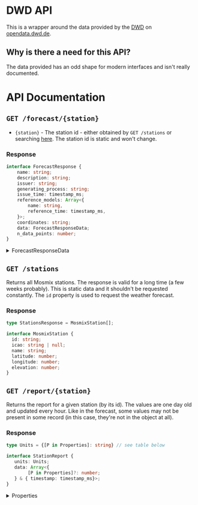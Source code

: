 # DWD API

This is a wrapper around the data provided by the [DWD](https://www.dwd.de/) on [opendata.dwd.de](https://opendata.dwd.de/).

## Why is there a need for this API?

The data provided has an odd shape for modern interfaces and isn't really documented.

# API Documentation

## `GET /forecast/{station}`

* `{station}` - The station id - either obtained by `GET /stations` or searching [here](https://www.dwd.de/DE/leistungen/met_verfahren_mosmix/mosmix_stationskatalog.cfg?view=nasPublication). The station id is static and won't change.

### Response

```typescript
interface ForecastResponse {
    name: string;
    description: string;
    issuer: string;
    generating_process: string;
    issue_time: timestamp_ms;
    reference_models: Array<{
        name: string,
        reference_time: timestamp_ms,
    }>;
    coordinates: string;
    data: ForecastResponseData;
    n_data_points: number;
}
```

<details>
<summary>ForecastResponseData</summary>

The response data is an object where all the values are an array of the **same** length.
It can be viewed as a table-like structure:
```typescript
// type ForecastElements = 'temp' | 'dew_point' .... (see table below)

type ForecastResponseData = 
    { [Key in ForecastElements]?: Array<float32 | null>; } & { time_steps: timestamp_ms[]; }
// some elements in the array may be null because they either don't have a value _or_ the value is updated less than other values.


// Note: in e.g. JavaScript (ans JSON) all the values are represented as a `number`, but for other languages that might not be true.
``` 
The property `time_steps` is always present. 

### Properties

For more information take a look at [this](https://opendata.dwd.de/weather/lib/MetElementDefinition.xml).

**Naming**
* `p_*` > probability
* `e_*` > absolute error of ...
* `_{n}h` > last `{n}` hours
* `p{n}{unit}` > 0.`{n}{unit}`

**Units**
* `p` > `%`
* `mm` > millimeters
* `ft` > feet
* `kn` > knots

| Property | Unit | Description | DWD-Name |
| ---------|------|-------------|----------|
|`temp`|K|Temperature 2m above surface|TTT|
|`dew_point`|K|Dewpoint 2m above surface|Td|
|`max_temp`|K|Maximum temperature - within the last 12 hours|TX|
|`min_temp`|K|Minimum temperature - within the last 12 hours|TN|
|`wind_direction`|0°..360°|Wind direction|DD|
|`wind_speed`|m/s|Wind speed|FF|
|`max_wind_gust_1h`|m/s|Maximum wind gust within the last hour|FX1|
|`max_wind_gust_3h`|m/s|Maximum wind gust within the last 3 hours|FX3|
|`max_wind_gust_12h`|m/s|Maximum wind gust within the last 12 hours|FXh|
|`precipitation_1h_significant_weather`|kg/m2|Total precipitation during the last hour consistent with significant weather|RR1c|
|`precipitation_1h`|kg/m2|Total precipitation during the last hour|RR1|
|`precipitation_3h_significant_weather`|kg/m2|Total precipitation during the last 3 hours consistent with significant weather|RR3c|
|`precipitation_3h`|kg/m2|Total precipitation during the last 3 hours|RR3|
|`snow_rain_eq_1h`|kg/m2|Snow-Rain-Equivalent during the last hour|RRS1c|
|`snow_rain_eq_3h`|kg/m2|Snow-Rain-Equivalent during the last 3 hours|RRS3c|
|`significant_weather`|-|Significant Weather|ww|
|`past_weather_6h`|-|Past weather during the last 6 hours|W1W2|
|`total_cloud_cover`|% (0..100)|Total cloud cover|N|
|`effective_cloud_cover`|% (0..100)|Effective cloud cover|Neff|
|`cloud_cover_500ft`|% (0..100)|Cloud cover below 500 ft.|N05|
|`low_cloud_cover`|% (0..100)|Low cloud cover (lower than 2 km)|Nl|
|`midlevel_cloud_cover`|% (0..100)|Midlevel cloud cover (2-7 km)|Nm|
|`high_cloud_cover`|% (0..100)|High cloud cover (>7 km)|Nh|
|`surface_pressure`|Pa|Surface pressure, reduced|PPPP|
|`temp_5cm`|K|Temperature 5cm above surface|T5cm|
|`shortwave_radiation_3h`|kJ/m2|Short wave radiation balance during the last 3 hours|RadS3|
|`global_irradiance`|kJ/m2|Global Irradiance|Rad1h|
|`longwave_radiation_3h`|kJ/m2|Long wave radiation balance during the last 3 hours|RadL3|
|`visibility`|m|Visibility|VV|
|`sunshine_last_hour`|s|Sunshine duration during the last Hour|SunD1|
|`p_wind_gust_25kn_12h`|% (0..100)|Probability of wind gusts >= 25kn within the last 12 hours|FXh25|
|`p_wind_gust_40kn_12h`|% (0..100)|Probability of wind gusts >= 40kn within the last 12 hours|FXh40|
|`p_wind_gust_55kn_12h`|% (0..100)|Probability of wind gusts >= 55kn within the last 12 hours|FXh55|
|`p_fog_1h`|% (0..100)|Probability for fog within the last hour|wwM|
|`p_fog_6h`|% (0..100)|Probability for fog within the last 6 hours|wwM6|
|`p_fog_12h`|% (0..100)|Probability for fog within the last 12 hours|wwMh|
|`p_precipitation_0mm_12h`|% (0..100)|Probability of precipitation > 0.0mm during the last 12 hours|Rh00|
|`p_precipitation_p2mm_6h`|% (0..100)|Probability of precipitation > 0.2mm during the last 6 hours|R602|
|`p_precipitation_p2mm_12h`|% (0..100)|Probability of precipitation > 0.2mm during the last 12 hours|Rh02|
|`p_precipitation_p2mm_24h`|% (0..100)|Probability of precipitation > 0.2mm during the last 24 hours|Rd02|
|`p_precipitation_1mm_12h`|% (0..100)|Probability of precipitation > 1.0mm during the last 12 hours|Rh10|
|`p_precipitation_5mm_6h`|% (0..100)|Probability of precipitation > 5.0mm during the last 6 hours|R650|
|`p_precipitation_5mm_12h`|% (0..100)|Probability of precipitation > 5.0mm during the last 12 hours|Rh50|
|`p_precipitation_5mm_24h`|% (0..100)|Probability of precipitation > 5.0mm during the last 24 hours|Rd50|
|`min_temp_5cm_12h`|K|Minimum surface temperature at 5cm within the last 12 hours|TG|
|`mean_temp_24h`|K|Mean temperature during the last 24 hours|TM|
|`precipitation_duration_1h`|s|Duration of precipitation within the last hour|DRR1|
|`p_drizzle_1h`|% (0..100)|Probability: Occurrence of drizzle within the last hour|wwZ|
|`p_straitform_precipitation_1h`|% (0..100)|Probability: Occurrence of stratiform precipitation within the last hour|wwD|
|`p_convective_precipitation_1h`|% (0..100)|Probability: Occurrence of convective precipitation within the last hour|wwC|
|`p_thunderstorms_1h`|% (0..100)|Probability: Occurrence of thunderstorms within the last hour|wwT|
|`p_liquid_precipitation_1h`|% (0..100)|Probability: Occurrence of liquid precipitation within the last hour|wwL|
|`p_solid_precipitation_1h`|% (0..100)|Probability: Occurrence of solid precipitation within the last hour|wwS|
|`p_freezing_rain_1h`|% (0..100)|Probability: Occurrence of freezing rain within the last hour|wwF|
|`p_precipitation_1h`|% (0..100)|Probability: Occurrence of precipitation within the last hour|wwP|
|`p_visibility_below_1km`|% (0..100)|Probability: Visibility below 1000m|VV10|
|`e_temp`|K|Absolute error temperature 2m above surface|E_TTT|
|`e_wind_speed`|m/s|Absolute error wind speed 10m above surface|E_FF|
|`e_wind_direction`|0Â°..360Â°|Absolute error wind direction|E_DD|
|`e_dew_point`|K|Absolute error dew point 2m above surface|E_Td|
|`precipitation_6h`|kg / m2|Total precipitation during the last 6 hours|RR6|
|`precipitation_6h_significant_weather`|kg / m2|Total precipitation during the last 6 hours consistent with significant weather|RR6c|
|`p_precipitation_0mm_6h`|% (0..100)|Probability of precipitation > 0.0mm during the last 6 hours|R600|
|`p_precipitation_p1mm_1h`|% (0..100)|Probability of precipitation > 0.1 mm during the last hour|R101|
|`p_precipitation_p2mm_1h`|% (0..100)|Probability of precipitation > 0.2 mm during the last hour|R102|
|`p_precipitation_p3mm_1h`|% (0..100)|Probability of precipitation > 0.3 mm during the last hour|R103|
|`p_precipitation_p5mm_1h`|% (0..100)|Probability of precipitation > 0.5 mm during the last hour|R105|
|`p_precipitation_p7mm_1h`|% (0..100)|Probability of precipitation > 0.7 mm during the last hour|R107|
|`p_precipitation_1mm_1h`|% (0..100)|Probability of precipitation > 1.0 mm during the last hour|R110|
|`p_precipitation_2mm_1h`|% (0..100)|Probability of precipitation > 2.0 mm during the last hour|R120|
|`sunshine_duration_yesterday`|s|Yesterdays total sunshine duration |SunD|
|`rel_sunshine_duration_24h`|% (0..100)|Relative sunshine duration within the last 24 hours|RSunD|
|`p_rel_sunshine_duration_24h`|% (0..100)|Probability: relative sunshine duration >  0 % within 24 hours|PSd00|
|`p_rel_sunshine_duration_30p_24h`|% (0..100)|Probability: relative sunshine duration > 30 % within 24 hours|PSd30|
|`p_rel_sunshine_duration_60p_24h`|% (0..100)|Probability: relative sunshine duration > 60 % within 24 hours|PSd60|
|`global_irradiance_1h`|% (0..80)|Global irradiance within the last hour|RRad1|
|`potential_evapotranspiration_24h`|kg / m2|Potential evapotranspiration within the last 24 hours|PEvap|
|`p_precipitation_3mm_1h`|% (0..100)|Probability of precipitation > 3.0 mm during the last hour|R130|
|`p_precipitation_5mm_1h`|% (0..100)|Probability of precipitation > 5.0 mm during the last hour|R150|
|`p_precipitation_10mm_1h`|% (0..100)|Probability of precipitation > 10 mm during the last hour|RR1o1|
|`p_precipitation_15mm_1h`|% (0..100)|Probability of precipitation > 15 mm during the last hour|RR1w1|
|`p_precipitation_25mm_1h`|% (0..100)|Probability of precipitation > 25 mm during the last hour|RR1u1|
|`p_straightform_precipitation_6h`|% (0..100)|Probability: Occurrence of stratiform precipitation within the last 6 hours|wwD6|
|`p_convective_precipitation_6h`|% (0..100)|Probability: Occurrence of convective precipitation within the last 6 hours|wwC6|
|`p_thunderstorms_6h`|% (0..100)|Probability: Occurrence of thunderstorms within the last 6 hours|wwT6|
|`p_precipitation_6h`|% (0..100)|Probability: Occurrence of precipitation within the last 6 hours|wwP6|
|`p_liquid_precipitation_6h`|% (0..100)|Probability: Occurrence of liquid precipitation within the last 6 hours|wwL6|
|`p_freezing_rain_6h`|% (0..100)|Probability: Occurrence of freezing rain within the last 6 hours|wwF6|
|`p_solid_precipitation_6h`|% (0..100)|Probability: Occurrence of solid precipitation within the last 6 hours|wwS6|
|`p_drizzle_6h`|% (0..100)|Probability: Occurrence of drizzle within the last 6 hours|wwZ6|
|`p_fog_24h`|% (0..100)|Probability: Occurrence of fog within the last 24 hours|wwMd|
|`p_gusts_25kn_6h`|% (0..100)|Probability: Occurrence of gusts >= 25kn within the last 6 hours |FX625|
|`p_gusts_40kn_6h`|% (0..100)|Probability: Occurrence of gusts >= 40kn within the last 6 hours |FX640|
|`p_gusts_55kn_6h`|% (0..100)|Probability: Occurrence of gusts >= 55kn within the last 6 hours |FX655|
|`p_straightform_precipitation_12h`|% (0..100)|Probability: Occurrence of stratiform precipitation within the last 12 hours|wwDh|
|`p_convective_precipitation_12h`|% (0..100)|Probability: Occurrence of convective precipitation within the last 12 hours|wwCh|
|`p_thunderstorms_12h`|% (0..100)|Probability: Occurrence of thunderstorms within the last 12 hours|wwTh|
|`p_precipitation_12h`|% (0..100)|Probability: Occurrence of precipitation within the last 12 hours|wwPh|
|`p_liquid_precipitation_12h`|% (0..100)|Probability: Occurrence of liquid precipitation within the last 12 hours|wwLh|
|`p_freezing_rain_12h`|% (0..100)|Probability: Occurrence of freezing rain within the last 12 hours|wwFh|
|`p_solid_precipitation_12h`|% (0..100)|Probability: Occurrence of solid precipitation within the last 12 hours|wwSh|
|`p_drizzle_12h`|% (0..100)|Probability: Occurrence of drizzle within the last 12 hours|wwZh|
|`p_precipitation_1mm_6h`|% (0..100)|Probability of precipitation > 1.0 mm during the last 6 hours|R610|
|`precipitation_12h`|kg / m2|Total precipitation during the last 12 hours|RRh|
|`precipitation_12h_significant_weather`|kg / m2|Total precipitation during the last 12 hours consistent with significant weather|RRhc|
|`significant_weather_3h`|- (0..95)|Significant Weather of the last 3 hours|ww3|
|`liquid_precipitation_1h_significant_weather`|kg / m2|Total liquid precipitation during the last hour consistent with significant weather|RRL1c|
|`p_precipitation_00_24h`|% (0..100)|Probability of precipitation > 0.0 mm during the last 24 hours|Rd00|
|`p_precipitation_1mm_24h`|% (0..100)|Probability of precipitation > 1.0 mm during the last 24 hours|Rd10|
|`precipitation_24h`|kg / m2|Total precipitation during the last 24 hours|RRd|
|`precipitation_24h_significant_weather`|kg / m2|Total precipitation during the last 24 hours consistent with significant weather|RRdc|
|`cloud_cover_low_mid_7km`|% (0..100)|Cloud cover low and mid level clouds below 7000 m|Nlm|
|`p_precipitation_24h`|% (0..100)|Probability: Occurrence of any precipitation within the last 24 hours|wwPd|
|`cloud_base_convective_clouds`|m|Cloud base of convective clouds|H_BsC|
|`p_thunderstorms_24h`|% (0..100)|Probability: Occurrence of thunderstorms within the last 24 hours|wwTd|
|`e_surface_pressure`|Pa|Absolute error surface pressure|E_PPP|
|`sunshine_duration_3h`|s|Sunshine duration during the last three hours|SunD3|
|`opt_significant_weather_1h`|- (0..95)|Optional significant weather (highest priority) during the last hour|WPc11|
|`opt_significant_weather_3h`|- (0..95)|Optional significant weather (highest priority) during the last 3 hours|WPc31|
|`opt_significant_weather_6h`|- (0..95)|Optional significant weather (highest priority) during the last 6 hours|WPc61|
|`opt_significant_weather_12h`|- (0..95)|Optional significant weather (highest priority) during the last 12 hours|WPch1|
|`opt_significant_weather_24h`|- (0..95)|Optional significant weather (highest priority) during the last 24 hours|WPcd1|
|`accumulated_snow_3h`|m|Accumulated new snow amount in 3 hours|Sa3|
|`accumulated_snow_6h`|m|Accumulated new snow amount in 6 hours (amount of 3h values)|Sa6|
|`accumulated_snow_12h`|m|Accumulated new snow amount in 12 hours (amount of 6h values)|Sah|
|`accumulated_snow_24h`|m|Accumulated new snow amount in 24 hours (amount of 12h values)|Sad|
|`p_snow_5cm_6h`|% (0..100)|Probability of > 5cm new snow amount in 6 hours|Sa605|
|`p_snow_10cm_6h`|% (0..100)|Probability of > 10cm new snow amount in 6 hours|Sa610|
|`p_snow_20cm_6h`|% (0..100)|Probability of > 20cm new snow amount in 6 hours|Sa620|
|`p_snow_5cm_12h`|% (0..100)|Probability of > 5cm new snow amount in 12 hours|Sah05|
|`p_snow_10cm_12h`|% (0..100)|Probability of > 10cm new snow amount in 12 hours|Sah10|
|`p_snow_30cm_12h`|% (0..100)|Probability of > 30cm new snow amount in 12 hours|Sah30|
|`p_snow_10cm_24h`|% (0..100)|Probability of > 10cm new snow amount in 24 hours|Sad10|
|`p_snow_30cm_24h`|% (0..100)|Probability of > 30cm new snow amount in 24 hours|Sad30|
|`p_snow_50cm_24h`|% (0..100)|Probability of > 50cm new snow amount in 24 hours|Sad50|
|`snow_depth`|m|Snow depth|SnCv|
</details>

## `GET /stations`

Returns all Mosmix stations. The response is valid for a long time (a few weeks probably).
This is static data and it shouldn't be requested constantly.
The `id` property is used to request the weather forecast.

### Response 

```typescript
type StationsResponse = MosmixStation[];

interface MosmixStation {
  id: string;
  icao: string | null;
  name: string;
  latitude: number;
  longitude: number;
  elevation: number;
}
```

## `GET /report/{station}`

Returns the report for a given station (by its id). The values are one day old and updated every hour.
Like in the forecast, some values may not be present in some record (in this case, they're not in the object at all).

### Response 

```typescript
type Units = {[P in Properties]: string} // see table below

interface StationReport {
   units: Units;
   data: Array<{
        [P in Properties]?: number;
   } & { timestamp: timestamp_ms}>;
}
```

<details>
<summary>Properties</summary>

### Properties
| Property | Unit | 
|----------|------|
|`past_weather_1`|CODE_TABLE|
|`global_radiation_last_hour`|W/m2|
|`dry_bulb_temperature_at_2_meter_above_ground`|°C|
|`depth_of_new_snow`|cm|
|`maximum_wind_speed_last_hour`|km/h|
|`precipitation_last_12_hours`|mm|
|`global_radiation_past_24_hours`|W/m2|
|`minimum_temperature_last_12_hours_5_cm_above_ground`|Grad C|
|`mean_wind_direction_during_last_10 min_at_10_meters_above_ground`|°|
|`minimum_of_temperature_at_5_cm_above_ground_for_previous_day`|°C|
|`past_weather_2`|CODE_TABLE|
|`precipitation_amount_last_3_hours`|mm|
|`minimum_temperature_last_12_hours_2_meters_above_ground`|°C|
|`daily_mean_of_temperature_previous_day`|°C|
|`maximum_wind_speed_as_10_minutes_mean_during_last_hour`|km/h|
|`maximum_temperature_last_12_hours_2_meters_above_ground`|°C|
|`maximum_wind_speed_for_previous_day`|km/h|
|`horizontal_visibility`|km|
|`minimum_of_temperature_for_previous_day`|°C|
|`precipitation_amount_last_24_hours`|mm|
|`diffuse_solar_radiation_last_hour`|W/m2|
|`direct_solar_radiation_last_hour`|W/m2|
|`present_weather`|CODE_TABLE|
|`total_time_of_sunshine_past_day`|h|
|`maximum_of_temperature_for_previous_day`|°C|
|`total_time_of_sunshine_during_last_hour`|min|
|`maximum_of_10_minutes_mean_of_wind_speed_for_previous_day`|km/h|
|`direct_solar_radiation_last_24_hours`|W/m2|
|`precipitation_amount_last_6_hours`|mm|
|`total_snow_depth`|cm|
|`mean_wind_speed_during last_10_min_at_10_meters_above_ground`|km/h|
|`cloud_cover_total`|%|
|`precipitation_amount_last_hour`|mm|
|`evaporation/evapotranspiration_last_24_hours`|mm|
|`height_of_base_of_lowest_cloud_above_station`|m|
|`dew_point_temperature_at_2_meter_above_ground`|°C|
|`maximum_wind_speed_during_last_6_hours`|km/h|
|`pressure_reduced_to_mean_sea_level`|hPa|
|`temperature_at_5_cm_above_ground`|°C|
|`sea/water_temperature`|°C|
|`relative_humidity`|%|
</details>
